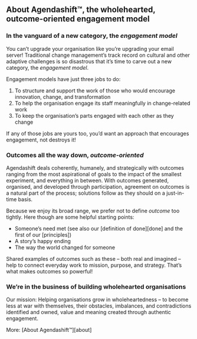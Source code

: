 ## About Agendashift™, the wholehearted, outcome-oriented engagement model

### In the vanguard of a new category, the *engagement model*

You can’t upgrade your organisation like you’re upgrading your email server! Traditional change management’s track record on cultural and other adaptive challenges is so disastrous that it’s time to carve out a new category, the *engagement model*.

Engagement models have just three jobs to do:

  1. To structure and support the work of those who would encourage innovation, change, and transformation
  2. To help the organisation engage its staff meaningfully in change-related work
  3. To keep the organisation’s parts engaged with each other as they change

If any of those jobs are yours too, you’d want an approach that encourages engagement, not destroys it! 

### Outcomes all the way down, *outcome-oriented*

Agendashift deals coherently, humanely, and strategically with outcomes ranging from the most aspirational of goals to the impact of the smallest experiment, and everything in between. With outcomes generated, organised, and developed through participation, agreement on outcomes is a natural part of the process; solutions follow as they should on a just-in-time basis.

Because we enjoy its broad range, we prefer not to define *outcome* too tightly. Here though are some helpful starting points:

  * Someone’s need met (see also our [definition of done][done] and the first of our [principles])
  * A story’s happy ending
  * The way the world changed for someone

Shared examples of outcomes such as these – both real and imagined – help to connect everyday work to mission, purpose, and strategy. That’s what makes outcomes so powerful!

### We’re in the business of building wholehearted organisations

Our mission: Helping organisations grow in wholeheartedness – to become less at war with themselves, their obstacles, imbalances, and contradictions identified and owned, value and meaning created through authentic engagement.

More: [About Agendashift™][about]